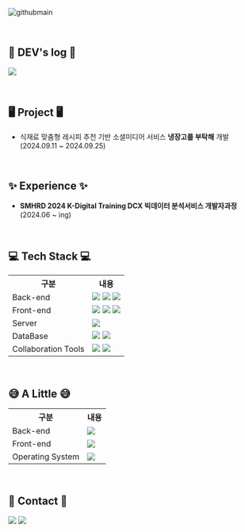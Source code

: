 ![githubmain](https://github.com/user-attachments/assets/4fe28cce-7a3d-40fa-a8c5-3d353e888563)

<br>

## 📝 DEV's log 📝
<a href="https://velog.io/@happycat_139/posts"><img src="https://img.shields.io/badge/velog-20C997?style=for-the-badge&logo=velog&logoColor=white"/></a>

<br>

## 🖥 Project 🖥
- 식재료 맞춤형 레시피 추천 기반 소셜미디어 서비스 <b>냉장고를 부탁해</b> 개발 (2024.09.11 ~ 2024.09.25)

<br>

## ✨ Experience ✨ 
- <b>SMHRD 2024 K-Digital Training DCX 빅데이터 분석서비스 개발자과정</b> (2024.06 ~ ing)



<br>

## 💻 Tech Stack 💻

<table>
    <tr>
        <th>구분</th>
        <th>내용</th>
    </tr>
    <tr>
        <td>Back-end</td>
        <td>
            <img src="https://img.shields.io/badge/Java-007396?style=for-the-badge&logo=java&logoColor=white"/>
            <img src="https://img.shields.io/badge/Spring-6DB33F?style=for-the-badge&logo=Spring&logoColor=white"/>
            <img src="https://img.shields.io/badge/Spring Boot-6DB33F?style=for-the-badge&logo=Spring Boot&logoColor=white"/>
        </td>
    </tr>
    <tr>
        <td>Front-end</td>
        <td>
            <img src="https://img.shields.io/badge/HTML5-E34F26?style=for-the-badge&logo=HTML5&logoColor=white"/>
            <img src="https://img.shields.io/badge/CSS3-1572B6?style=for-the-badge&logo=CSS3&logoColor=white"/>
            <img src="https://img.shields.io/badge/JavaScript-F7DF1E?style=for-the-badge&logo=JavaScript&logoColor=white"/>
        </td>
    </tr>
    <tr>
        <td>Server</td>
        <td>
            <img src="https://img.shields.io/badge/Apache Tomcat-D22128?style=for-the-badge&logo=Apache Tomcat&logoColor=white"/>
        </td>
    </tr>
    <tr>
        <td>DataBase</td>
        <td>
            <img src="https://img.shields.io/badge/Oracle 11g-F80000?style=for-the-badge&logo=Oracle&logoColor=white"/>
            <img src="https://img.shields.io/badge/MySQL-4479A1?style=for-the-badge&logo=MySQL&logoColor=white"/>
        </td>
    </tr>
    <tr>
        <td>Collaboration Tools</td>
        <td>
            <img src="https://img.shields.io/badge/Git-F05032?style=for-the-badge&logo=Git&logoColor=white"/>
            <img src="https://img.shields.io/badge/GitHub-181717?style=for-the-badge&logo=GitHub&logoColor=white"/>
        </td>
    </tr>
</table>

<br>

## 😅 A Little 😅

<table>
    <tr>
        <th>구분</th>
        <th>내용</th>
    </tr>
    <tr>
        <td>Back-end</td>
        <td>
            <img src="https://img.shields.io/badge/Python-3776AB?style=for-the-badge&logo=Python&logoColor=white"/> 
        </td>
    </tr>
    <tr>
        <td>Front-end</td>
        <td>
            <img src="https://img.shields.io/badge/React-61DAFB?style=for-the-badge&logo=React&logoColor=black">
        </td>
    </tr>
    <tr>
        <td>Operating System</td>
        <td>
            <img src="https://img.shields.io/badge/linux-FCC624?style=for-the-badge&logo=linux&logoColor=white"/>
        </td>
    </tr>
</table>

<br>

## 📱 Contact 📱
<a href="mailto:m63477802@gmail.com"><img src="https://img.shields.io/badge/gmail-EA4335?style=for-the-badge&logo=gmail&logoColor=white"/></a>
<a href="mailto:yewon@naver.com"><img src="https://img.shields.io/badge/naver-03C75A?style=for-the-badge&logo=naver&logoColor=white"/></a>

<br>

